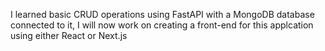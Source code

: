 I learned basic CRUD operations using FastAPI with a MongoDB database connected to it, I will now work on creating a front-end for this applcation using either React or Next.js
